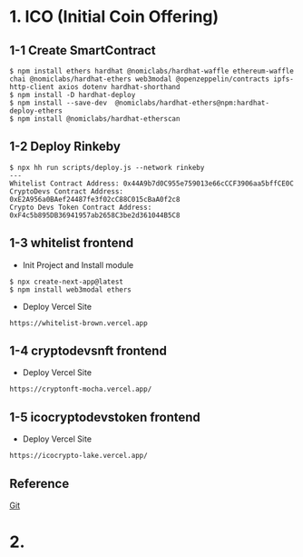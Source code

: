 
# 1. ICO (Initial Coin Offering)
## 1-1 Create SmartContract
```
$ npm install ethers hardhat @nomiclabs/hardhat-waffle ethereum-waffle chai @nomiclabs/hardhat-ethers web3modal @openzeppelin/contracts ipfs-http-client axios dotenv hardhat-shorthand
$ npm install -D hardhat-deploy
$ npm install --save-dev  @nomiclabs/hardhat-ethers@npm:hardhat-deploy-ethers
$ npm install @nomiclabs/hardhat-etherscan
```
## 1-2 Deploy Rinkeby
```
$ npx hh run scripts/deploy.js --network rinkeby
---
Whitelist Contract Address: 0x44A9b7d0C955e759013e66cCCF3906aa5bffCE0C
CryptoDevs Contract Address: 0xE2A956a0BAef24487fe3f02cC88C015cBaA0f2c8
Crypto Devs Token Contract Address: 0xF4c5b895DB36941957ab2658C3be2d361044B5C8
```

## 1-3 whitelist frontend
- Init Project and Install module
```
$ npx create-next-app@latest
$ npm install web3modal ethers
```
- Deploy Vercel Site 
```
https://whitelist-brown.vercel.app
```

## 1-4 cryptodevsnft frontend
- Deploy Vercel Site 
```
https://cryptonft-mocha.vercel.app/
```

## 1-5 icocryptodevstoken frontend
- Deploy Vercel Site 
```
https://icocrypto-lake.vercel.app/
```

## Reference
[Git](https://github.com/LearnWeb3DAO/ICO)


# 2. 
